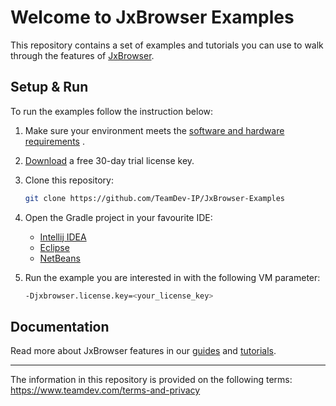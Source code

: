 # Welcome to JxBrowser Examples

This repository contains a set of examples and tutorials you can use to walk through the features of [JxBrowser](https://www.teamdev.com/jxbrowser).

## Setup & Run

To run the examples follow the instruction below:

1. Make sure your environment meets the
   [software and hardware requirements](https://jxbrowser-support.teamdev.com/docs/guides/introduction/requirements.html)
   .

2. [Download](https://www.teamdev.com/jxbrowser#evaluate) a free 30-day trial license key.

3. Clone this repository:
    ```bash
    git clone https://github.com/TeamDev-IP/JxBrowser-Examples
    ```
4. Open the Gradle project in your favourite IDE:
   - [Intellij IDEA](https://www.jetbrains.com/help/idea/gradle.html#gradle_import)
   - [Eclipse](https://marketplace.eclipse.org/content/buildship-gradle-integration#group-details)
   - [NetBeans](https://netbeans.org/features/java/build-tools.html)
   
5. Run the example you are interested in with the following VM parameter:
    ```bash
    -Djxbrowser.license.key=<your_license_key>
    ```
 
## Documentation

Read more about JxBrowser features in
our [guides](https://jxbrowser-support.teamdev.com/docs/guides/engine.html)
and [tutorials](https://jxbrowser-support.teamdev.com/docs/tutorials).

---

The information in this repository is provided on the following terms: https://www.teamdev.com/terms-and-privacy
